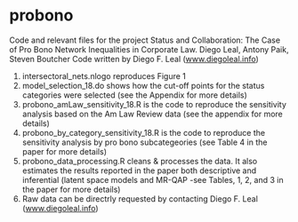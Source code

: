 # probono
Code and relevant files for the project Status and Collaboration: The Case of Pro Bono Network Inequalities in Corporate Law. Diego Leal, Antony Paik, Steven Boutcher
Code written by Diego F. Leal (www.diegoleal.info)

1) intersectoral_nets.nlogo reproduces Figure 1
2) model_selection_18.do shows how the cut-off points for the status categories were selected (see the Appendix for more details)
3) probono_amLaw_sensitivity_18.R is the code to reproduce the sensitivity analysis based on the Am Law Review data (see the appendix for more details)
4) probono_by_category_sensitivity_18.R is the code to reproduce the sensitivity analysis by pro bono subcategeories (see Table 4 in the paper for more details)
5) probono_data_processing.R cleans & processes the data. It also estimates the results reported in the paper both descriptive and inferential (latent space models and MR-QAP -see Tables, 1, 2, and 3 in the paper for more details) 
6) Raw data can be directrly requested by contacting Diego F. Leal (www.diegoleal.info)
